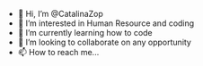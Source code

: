 - 👋 Hi, I’m @CatalinaZop
- 👀 I’m interested in Human Resource and coding
- 🌱 I’m currently learning how to code
- 💞️ I’m looking to collaborate on any opportunity
- 📫 How to reach me...

<!---
CatalinaZop/CatalinaZop is a ✨ special ✨ repository because its `README.md` (this file) appears on your GitHub profile.
You can click the Preview link to take a look at your changes.
--->
